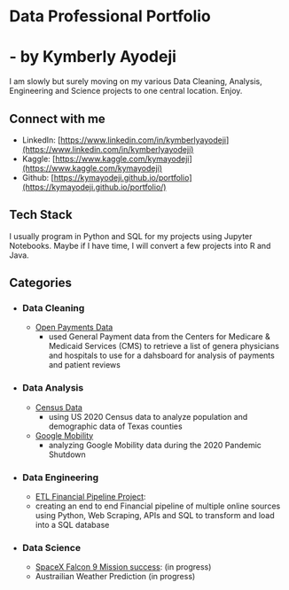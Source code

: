 # Data Professional Portfolio
# - by Kymberly Ayodeji

I am slowly but surely moving on my various Data Cleaning, Analysis, Engineering and Science projects to one central location. Enjoy.

## Connect with me
- LinkedIn: [https://www.linkedin.com/in/kymberlyayodeji](https://www.linkedin.com/in/kymberlyayodeji)
- Kaggle: [https://www.kaggle.com/kymayodeji](https://www.kaggle.com/kymayodeji)
- Github: [https://kymayodeji.github.io/portfolio](https://kymayodeji.github.io/portfolio/)

## Tech Stack
I usually program in Python and SQL for my projects using Jupyter Notebooks. Maybe if I have time, I will convert a few projects into R and Java.

## Categories
- ### Data Cleaning
  * [Open Payments Data](https://github.com/kymayodeji/DEProjects)
    - used General Payment data from the Centers for Medicare & Medicaid Services (CMS) to retrieve a list of genera physicians and hospitals to use for a dahsboard for analysis of payments and patient reviews
 
    
- ### Data Analysis
  * [Census Data](https://github.com/kymayodeji/texascensus)
    - using US 2020 Census data to analyze population and demographic data of Texas counties
  * [Google Mobility](https://github.com/kymayodeji/Mobility)
    - analyzing Google Mobility data during the 2020 Pandemic Shutdown
    
- ### Data Engineering
  * [ETL Financial Pipeline Project](https://github.com/kymayodeji/financialpipeline):
  * creating an end to end Financial pipeline of multiple online sources using Python, Web Scraping, APIs and SQL to transform and load into a SQL database
 
    
- ### Data Science
  
  * [SpaceX Falcon 9 Mission success](https://github.com/kymayodeji/SpaceXClassification): (in progress)
  * Austrailian Weather Prediction (in progress)

